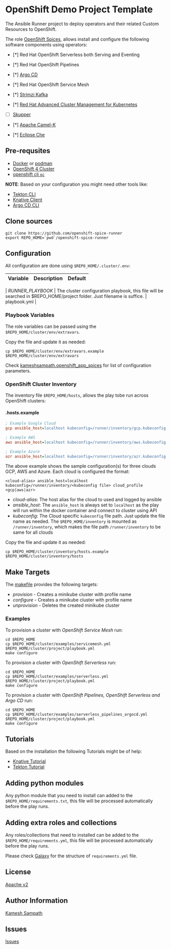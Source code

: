 # OpenShift Demo Project Template

The Ansible Runner project to deploy operators and their related Custom Resources to OpenShift.

The role [OpenShift Spices](https://github.com/kameshsampath/ansible-role-openshift-spices), allows install and configure the following software components using operators:

- [*] Red Hat OpenShift Serverless both Serving and Eventing

- [*] Red Hat OpenShift Pipelines

- [*] [Argo CD](https://argoproj.github.io/argo-cd/)

- [*] Red Hat OpenShift Service Mesh

- [*] [Strimzi Kafka](https://strimzi.io)

- [*] [Red Hat Advanced Cluster Management for Kubernetes](https://www.redhat.com/en/technologies/management/advanced-cluster-management)

- [ ] [Skupper](https://skupper.io)

- [*] [Apache Camel-K](https://camel.apache.org/docs/#camel-k)

- [*] [Eclipse Che](https://www.eclipse.org/che/)

## Pre-requsites

- [Docker](https://docs.docker.com/get-docker/) or [podman](https://podman.io/)
- [OpenShift  4 Cluster](try.openshift.com)
- [openshift cli `oc`](https://mirror.openshift.com/pub/openshift-v4/clients/ocp/latest/)

__NOTE__: Based on your configuration you might need other tools like:

- [Tekton CLI](https://github.com/tektoncd/cli)
- [Knative Client](https://github.com/knative/client)
- [Argo CD CLI](https://argoproj.github.io/argo-cd/cli_installation/)

## Clone sources

```shell
git clone https://github.com/openshift-spice-runner
export REPO_HOME=`pwd`/openshift-spice-runner
```

## Configuration

All configuration are done using `$REPO_HOME/.cluster/.env`:

| Variable | Description | Default
| -------- | ----------- | -------

| *RUNNER_PLAYBOOK* | The cluster configuration playbook, this file will be searched in $REPO_HOME/project folder. Just filename is suffice. | playbook.yml |

### Playbook Variables

The role variables can be passed using the `$REPO_HOME/cluster/env/extravars`.

Copy the file and update it as needed:

```shell
cp $REPO_HOME/cluster/env/extravars.example $REPO_HOME/cluster/env/extravars
```

Check [kameshsampath.openshift_app_spices](https://github.com/kameshsampath/ansible-role-openshift-spices) for list of configuration parameters.

### OpenShift Cluster Inventory

The inventory file `$REPO_HOME/hosts`, allows the play tobe run across OpenShift clusters:

#### .hosts.example

```ini
; Example Google Cloud
gcp ansible_host=localhost kubeconfig=/runner/inventory/gcp.kubeconfig cloud_profile=gcp

; Example AWS
aws ansible_host=localhost kubeconfig=/runner/inventory/aws.kubeconfig cloud_profile=aws

; Example Azure
azr ansible_host=localhost kubeconfig=/runner/inventory/azr.kubeconfig cloud_profile=azr
```

The above example shows the sample configuration(s) for three clouds GCP, AWS and Azure. Each cloud is configured the format:

```text
<cloud-alias> ansible_host=localhost kubeconfig=/runner/inventory/<kubeconfig file> cloud_profile <gcp|aws|azr>
```

- *cloud-alias*: The host alias for the cloud to used and logged by ansible
- *ansible_host*: The `ansible_host` is always set to `localhost` as the play will run within the docker container and connect to cluster using API
- *kubeconfig*: The Cloud specific `kubeconfig` file path. Just update the file name as needed. The `$REPO_HOME/inventory` is mounted as `/runner/inventory`, which makes the file path `/runner/inventory` to be same for all clouds

Copy the file and update it as needed:

```shell
cp $REPO_HOME/cluster/inventory/hosts.example $REPO_HOME/cluster/inventory/hosts
```

## Make Targets

The [makefile](./Makefile) provides the following targets:

- *provision* - Creates a minikube cluster with profile name
- *configure* - Creates a minikube cluster with profile name
- *unprovision* - Deletes the created minikube cluster

### Examples

To provision a cluster with *OpenShift Service Mesh* run:

```shell
cd $REPO_HOME
cp $REPO_HOME/cluster/examples/servicemesh.yml $REPO_HOME/cluster/project/playbook.yml
make configure
```

To provision a cluster with *OpenShift Serverless* run:

```shell
cd $REPO_HOME
cp $REPO_HOME/cluster/examples/serverless.yml $REPO_HOME/cluster/project/playbook.yml
make configure
```

To provision a cluster with *OpenShift Pipelines, OpenShift Serverless and Argo CD* run:

```shell
cd $REPO_HOME
cp $REPO_HOME/cluster/examples/serverless_pipelines_argocd.yml $REPO_HOME/cluster/project/playbook.yml
make configure
```

## Tutorials

Based on the installation the following Tutorials might be of help:

- [Knative Tutorial](https://dn.dev/knative-tutorial)
- [Tekton Tutorial](https://dn.dev/tekton-tutorial)

## Adding python modules

Any python module that you need to install can added to the `$REPO_HOME/requirements.txt`, this file will be processed automatically before the play runs.

## Adding extra roles and collections

Any roles/collections that need to installed can be added to the `$REPO_HOME/requirements.yml`, this file will be processed automatically before the play runs.

Please check [Galaxy](https://docs.ansible.com/ansible/latest/galaxy/user_guide.html#installing-roles-from-galaxyguide) for the structure of `requirements.yml` file.

## License

[Apache v2](https://github.com/kameshsampath/openshift-spice-runner/tree/master/LICENSE)

## Author Information

[Kamesh Sampath](mailto:kamesh.sampath@hotmail.com)

## Issues

[Issues](https://github.com/kameshsampath/openshift-spice-runner/issues)
